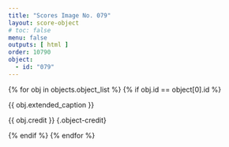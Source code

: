 ```yaml
---
title: "Scores Image No. 079"
layout: score-object
# toc: false
menu: false
outputs: [ html ]
order: 10790
object:
  - id: "079"
---
```


{% for obj in objects.object_list %}
{% if obj.id == object[0].id %}

{{ obj.extended_caption }}

{{ obj.credit }} {.object-credit}

{% endif %}
{% endfor %}
